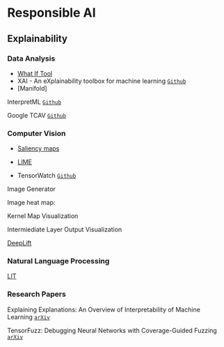 # Responsible AI

## Explainability

### Data Analysis

* [What If Tool](https://pair-code.github.io/what-if-tool/)
* XAI - An eXplainability toolbox for machine learning [`Github`](https://github.com/EthicalML/xai)
* [Manifold]

InterpretML [`Github`](https://github.com/interpretml/interpret)

Google TCAV [`Github`](https://github.com/tensorflow/tcav)


### Computer Vision

* [Saliency maps](https://www.kaggle.com/ernie55ernie/mnist-with-keras-visualization-and-saliency-map)

* [LIME](https://github.com/marcotcr/lime)

* TensorWatch [`Github`](https://github.com/microsoft/tensorwatch)

Image Generator

Image heat map:

Kernel Map Visualization

Intermiediate Layer Output Visualization 

[DeepLift]()

### Natural Language Processing

[LIT]()

### Research Papers

Explaining Explanations: An Overview of Interpretability of Machine Learning [`arXiv`](https://arxiv.org/abs/1806.00069)

TensorFuzz: Debugging Neural Networks with Coverage-Guided Fuzzing [`arXiv`](https://arxiv.org/abs/1807.10875)
